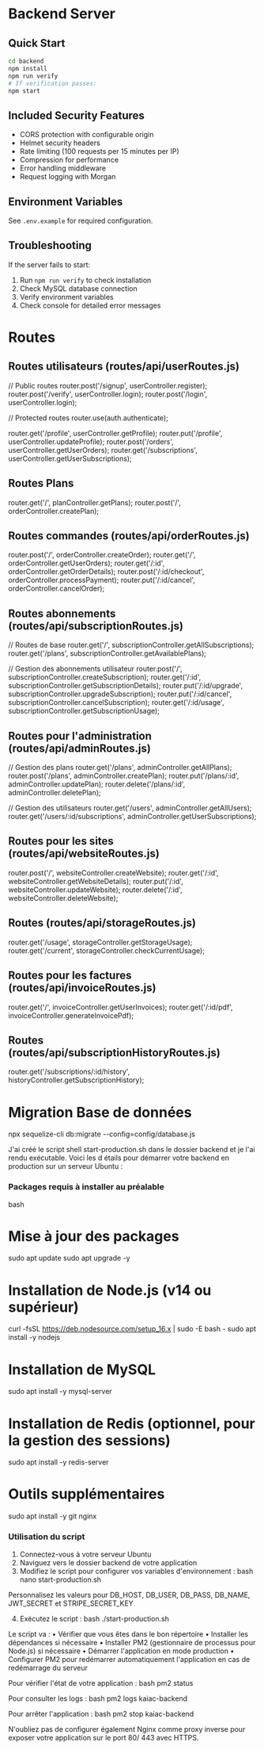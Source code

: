 # Backend Server

## Quick Start
```bash
cd backend
npm install
npm run verify
# If verification passes:
npm start
```

## Included Security Features
- CORS protection with configurable origin
- Helmet security headers
- Rate limiting (100 requests per 15 minutes per IP)
- Compression for performance
- Error handling middleware
- Request logging with Morgan

## Environment Variables
See `.env.example` for required configuration.

## Troubleshooting
If the server fails to start:
1. Run `npm run verify` to check installation
2. Check MySQL database connection
3. Verify environment variables
4. Check console for detailed error messages

# Routes

## Routes utilisateurs (routes/api/userRoutes.js)
// Public routes
router.post('/signup', userController.register);
router.post('/verify', userController.login);
router.post('/login', userController.login);

// Protected routes
router.use(auth.authenticate);

router.get('/profile', userController.getProfile);
router.put('/profile', userController.updateProfile);
router.post('/orders', userController.getUserOrders);
router.get('/subscriptions', userController.getUserSubscriptions);

## Routes Plans

router.get('/', planController.getPlans);
router.post('/', orderController.createPlan);

## Routes commandes (routes/api/orderRoutes.js)

router.post('/', orderController.createOrder);
router.get('/', orderController.getUserOrders);
router.get('/:id', orderController.getOrderDetails);
router.post('/:id/checkout', orderController.processPayment);
router.put('/:id/cancel', orderController.cancelOrder);

## Routes abonnements (routes/api/subscriptionRoutes.js)
// Routes de base
router.get('/', subscriptionController.getAllSubscriptions);
router.get('/plans', subscriptionController.getAvailablePlans);

// Gestion des abonnements utilisateur
router.post('/', subscriptionController.createSubscription);
router.get('/:id', subscriptionController.getSubscriptionDetails);
router.put('/:id/upgrade', subscriptionController.upgradeSubscription);
router.put('/:id/cancel', subscriptionController.cancelSubscription);
router.get('/:id/usage', subscriptionController.getSubscriptionUsage);



## Routes pour l'administration (routes/api/adminRoutes.js)

// Gestion des plans
router.get('/plans', adminController.getAllPlans);
router.post('/plans', adminController.createPlan);
router.put('/plans/:id', adminController.updatePlan);
router.delete('/plans/:id', adminController.deletePlan);

// Gestion des utilisateurs
router.get('/users', adminController.getAllUsers);
router.get('/users/:id/subscriptions', adminController.getUserSubscriptions);

## Routes pour les sites (routes/api/websiteRoutes.js)

router.post('/', websiteController.createWebsite);
router.get('/:id', websiteController.getWebsiteDetails);
router.put('/:id', websiteController.updateWebsite);
router.delete('/:id', websiteController.deleteWebsite);

## Routes (routes/api/storageRoutes.js)

router.get('/usage', storageController.getStorageUsage);
router.get('/current', storageController.checkCurrentUsage);

## Routes pour les factures (routes/api/invoiceRoutes.js)

router.get('/', invoiceController.getUserInvoices);
router.get('/:id/pdf', invoiceController.generateInvoicePdf);

## Routes (routes/api/subscriptionHistoryRoutes.js)

router.get('/subscriptions/:id/history', historyController.getSubscriptionHistory);


# Migration Base de données
npx sequelize-cli db:migrate --config=config/database.js

J'ai créé le script shell start-production.sh dans le dossier backend et je l'ai rendu exécutable. Voici les d
étails pour démarrer votre backend en production sur un serveur Ubuntu :

### Packages requis à installer au préalable

bash
# Mise à jour des packages
sudo apt update
sudo apt upgrade -y

# Installation de Node.js (v14 ou supérieur)
curl -fsSL https://deb.nodesource.com/setup_16.x | sudo -E bash -
sudo apt install -y nodejs

# Installation de MySQL
sudo apt install -y mysql-server

# Installation de Redis (optionnel, pour la gestion des sessions)
sudo apt install -y redis-server

# Outils supplémentaires
sudo apt install -y git nginx


### Utilisation du script

1. Connectez-vous à votre serveur Ubuntu
2. Naviguez vers le dossier backend de votre application
3. Modifiez le script pour configurer vos variables d'environnement :
  bash
   nano start-production.sh

  Personnalisez les valeurs pour DB_HOST, DB_USER, DB_PASS, DB_NAME, JWT_SECRET et STRIPE_SECRET_KEY

4. Exécutez le script :
  bash
   ./start-production.sh


Le script va :
• Vérifier que vous êtes dans le bon répertoire
• Installer les dépendances si nécessaire
• Installer PM2 (gestionnaire de processus pour Node.js) si nécessaire
• Démarrer l'application en mode production
• Configurer PM2 pour redémarrer automatiquement l'application en cas de redémarrage du serveur

Pour vérifier l'état de votre application :
bash
pm2 status


Pour consulter les logs :
bash
pm2 logs kaiac-backend


Pour arrêter l'application :
bash
pm2 stop kaiac-backend


N'oubliez pas de configurer également Nginx comme proxy inverse pour exposer votre application sur le port 80/
443 avec HTTPS.